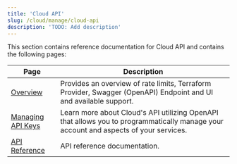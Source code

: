 ```yaml
---
title: 'Cloud API'
slug: /cloud/manage/cloud-api
description: 'TODO: Add description'
---
```


This section contains reference documentation for Cloud API and contains the following pages:

| Page                                              | Description                                                                                                                          |
|---------------------------------------------------|--------------------------------------------------------------------------------------------------------------------------------------|
| [Overview](/cloud/manage/api/api-overview)|  Provides an overview of rate limits, Terraform Provider, Swagger (OpenAPI) Endpoint and UI and available support.                   | 
| [Managing API Keys](/cloud/manage/openapi)                          | Learn more about Cloud's API utilizing OpenAPI that allows you to programmatically manage your account and aspects of your services. |
| [API Reference](/cloud/manage/api)                              | API reference documentation.                                                                                                         |
